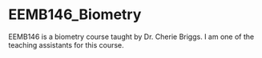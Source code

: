 # EEMB146_Biometry
EEMB146 is a biometry course taught by Dr. Cherie Briggs. I am one of the teaching assistants for this course.
